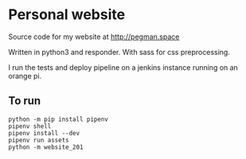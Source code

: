 # Personal website

Source code for my website at http://pegman.space

Written in python3 and responder. With sass for css preprocessing.

I run the tests and deploy pipeline on a jenkins instance running on an orange pi.

## To run
```
python -m pip install pipenv
pipenv shell
pipenv install --dev
pipenv run assets
python -m website_201
```